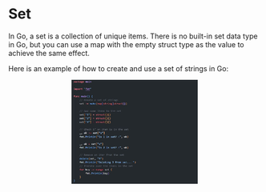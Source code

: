 # Set
In Go, a set is a collection of unique items. There is no built-in set data type in Go, but you can use a map with the empty struct type as the value to achieve the same effect.

Here is an example of how to create and use a set of strings in Go:

<p align="center">
 <img src="set.JPG?raw=true" alt="Set in Data Structures" width="50%" height="50%" />
</p>